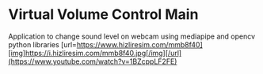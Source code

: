 # Virtual Volume Control Main
Application to change sound level on webcam using mediapipe and opencv python libraries
[url=https://www.hizliresim.com/mmb8f40][img]https://i.hizliresim.com/mmb8f40.jpg[/img][/url](https://www.youtube.com/watch?v=1BZcppLF2FE)
